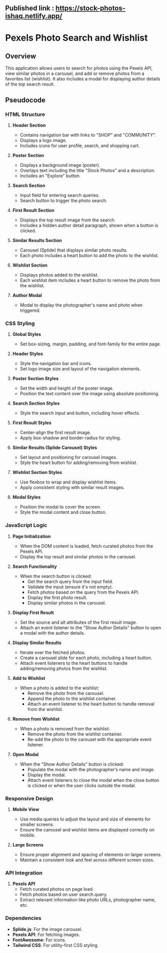 
## Published link : https://stock-photos-ishaq.netlify.app/


# Pexels Photo Search and Wishlist

## Overview
This application allows users to search for photos using the Pexels API, view similar photos in a carousel, and add or remove photos from a favorites list (wishlist). It also includes a modal for displaying author details of the top search result.



## Pseudocode

### HTML Structure
1. **Header Section**
   - Contains navigation bar with links to "SHOP" and "COMMUNITY".
   - Displays a logo image.
   - Includes icons for user profile, search, and shopping cart.

2. **Poster Section**
   - Displays a background image (poster).
   - Overlays text including the title "Stock Photos" and a description.
   - Includes an "Explore" button.

3. **Search Section**
   - Input field for entering search queries.
   - Search button to trigger the photo search.

4. **First Result Section**
   - Displays the top result image from the search.
   - Includes a hidden author detail paragraph, shown when a button is clicked.

5. **Similar Results Section**
   - Carousel (Splide) that displays similar photo results.
   - Each photo includes a heart button to add the photo to the wishlist.

6. **Wishlist Section**
   - Displays photos added to the wishlist.
   - Each wishlist item includes a heart button to remove the photo from the wishlist.

7. **Author Modal**
   - Modal to display the photographer's name and photo when triggered.

### CSS Styling
1. **Global Styles**
   - Set box-sizing, margin, padding, and font-family for the entire page.

2. **Header Styles**
   - Style the navigation bar and icons.
   - Set logo image size and layout of the navigation elements.

3. **Poster Section Styles**
   - Set the width and height of the poster image.
   - Position the text content over the image using absolute positioning.

4. **Search Section Styles**
   - Style the search input and button, including hover effects.

5. **First Result Styles**
   - Center-align the first result image.
   - Apply box-shadow and border-radius for styling.

6. **Similar Results (Splide Carousel) Styles**
   - Set layout and positioning for carousel images.
   - Style the heart button for adding/removing from wishlist.

7. **Wishlist Section Styles**
   - Use flexbox to wrap and display wishlist items.
   - Apply consistent styling with similar result images.

8. **Modal Styles**
   - Position the modal to cover the screen.
   - Style the modal content and close button.

### JavaScript Logic

1. **Page Initialization**
   - When the DOM content is loaded, fetch curated photos from the Pexels API.
   - Display the top result and similar photos in the carousel.

2. **Search Functionality**
   - When the search button is clicked:
     - Get the search query from the input field.
     - Validate the input (ensure it's not empty).
     - Fetch photos based on the query from the Pexels API.
     - Display the first photo result.
     - Display similar photos in the carousel.

3. **Display First Result**
   - Set the source and alt attributes of the first result image.
   - Attach an event listener to the "Show Author Details" button to open a modal with the author details.

4. **Display Similar Results**
   - Iterate over the fetched photos.
   - Create a carousel slide for each photo, including a heart button.
   - Attach event listeners to the heart buttons to handle adding/removing photos from the wishlist.

5. **Add to Wishlist**
   - When a photo is added to the wishlist:
     - Remove the photo from the carousel.
     - Append the photo to the wishlist container.
     - Attach an event listener to the heart button to handle removal from the wishlist.

6. **Remove from Wishlist**
   - When a photo is removed from the wishlist:
     - Remove the photo from the wishlist container.
     - Re-add the photo to the carousel with the appropriate event listener.

7. **Open Modal**
   - When the "Show Author Details" button is clicked:
     - Populate the modal with the photographer’s name and image.
     - Display the modal.
     - Attach event listeners to close the modal when the close button is clicked or when the user clicks outside the modal.

### Responsive Design
1. **Mobile View**
   - Use media queries to adjust the layout and size of elements for smaller screens.
   - Ensure the carousel and wishlist items are displayed correctly on mobile.

2. **Large Screens**
   - Ensure proper alignment and spacing of elements on larger screens.
   - Maintain a consistent look and feel across different screen sizes.

### API Integration
1. **Pexels API**
   - Fetch curated photos on page load.
   - Fetch photos based on user search query.
   - Extract relevant information like photo URLs, photographer name, etc.

### Dependencies
- **Splide.js**: For the image carousel.
- **Pexels API**: For fetching images.
- **FontAwesome**: For icons.
- **Tailwind CSS**: For utility-first CSS styling.
